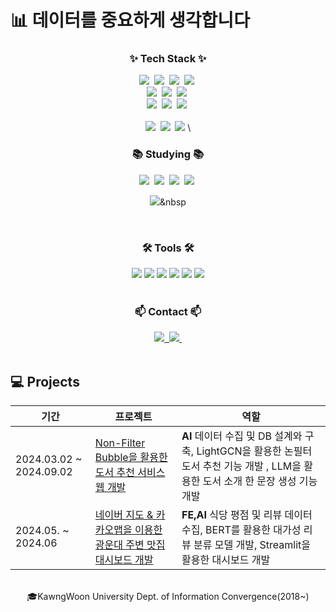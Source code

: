 # 📊 데이터를 중요하게 생각합니다


<!--내용 부분-->
<h3 align="center">✨ Tech Stack ✨</h3>

<div align="center">
  <img src="https://img.shields.io/badge/python-3670A0?style=for-the-badge&logo=python&logoColor=ffdd54" />&nbsp
  <img src="https://img.shields.io/badge/pandas-150458.svg?style=for-the-badge&logo=pandas&logoColor=white" />&nbsp
  <img src="https://img.shields.io/badge/numpy-4d77cf.svg?style=for-the-badge&logo=numpy&logoColor=white" />&nbsp
  <img src="https://img.shields.io/badge/r-%23276DC3.svg?style=for-the-badge&logo=r&logoColor=white" />&nbsp

</div>

<div align="center">
  <img src="https://img.shields.io/badge/Matplotlib-11557c.svg?style=for-the-badge&logo=Matplotlib&logoColor=white" />&nbsp
  <img src="https://img.shields.io/badge/scikit--learn-%23F7931E.svg?style=for-the-badge&logo=scikit-learn&logoColor=white" />&nbsp
  <img src="https://img.shields.io/badge/mysql-4479A1.svg?style=for-the-badge&logo=mysql&logoColor=whit" />&nbsp
  

</div>

<div align="center">
  <img src="https://img.shields.io/badge/Streamlit-%23FE4B4B.svg?style=for-the-badge&logo=streamlit&logoColor=white" />&nbsp
  <img src="https://img.shields.io/badge/-selenium-%43B02A?style=for-the-badge&logo=selenium&logoColor=white" />&nbsp
  <img src="https://img.shields.io/badge/FastAPI-005571?style=for-the-badge&logo=fastapi" />&nbsp
  
</div>

<br>

<div align="center">
  <img src="https://img.shields.io/badge/html5-%23E34F26.svg?style=for-the-badge&logo=html5&logoColor=white" />&nbsp
  <img src="https://img.shields.io/badge/css3-%231572B6.svg?style=for-the-badge&logo=css3&logoColor=white" />&nbsp
  <img src="https://img.shields.io/badge/javascript-%23323330.svg?style=for-the-badge&logo=javascript&logoColor=%23F7DF1E" />&nbsp\
</div>

<h3 align="center">📚 Studying 📚</h3>
<div align="center">
  <img src="https://img.shields.io/badge/Apache%20Airflow-017CEE?style=for-the-badge&logo=Apache%20Airflow&logoColor=white" />&nbsp
  <img src="https://img.shields.io/badge/-ElasticSearch-005571?style=for-the-badge&logo=elasticsearch" />&nbsp
  <img src="https://img.shields.io/badge/docker-%230db7ed.svg?style=for-the-badge&logo=docker&logoColor=white" />&nbsp
  <img src="https://img.shields.io/badge/kubernetes-%23326ce5.svg?style=for-the-badge&logo=kubernetes&logoColor=white" />&nbsp

  <img src="https://img.shields.io/badge/AWS-%23FF9900.svg?style=for-the-badge&logo=amazon-aws&logoColor=white" />&nbsp
</div>

<br>

<h3 align="center">🛠 Tools 🛠</h3>
<div align="center">
  <img src ="https://img.shields.io/badge/pycharm-143?style=for-the-badge&logo=pycharm&logoColor=black&color=black&labelColor=green">
  <img src = "https://img.shields.io/badge/Google%20Colab-%23F9A825.svg?style=for-the-badge&logo=googlecolab&logoColor=white">
  <img src = "https://img.shields.io/badge/jupyter-%23FA0F00.svg?style=for-the-badge&logo=jupyter&logoColor=white">
  <img src ="https://img.shields.io/badge/Visual_Studio_Code-0078D4?style=for-the-badge&logo=visual%20studio%20code&logoColor=white">
  <img src ="https://img.shields.io/badge/RStudio-4285F4?style=for-the-badge&logo=rstudio&logoColor=white">
  <img src ="https://img.shields.io/badge/Postman-FF6C37?style=for-the-badge&logo=postman&logoColor=white">


</div>

<br>

<h3 align="center">📫 Contact 📫</h3>
<div align="center">
  <a href="https://velog.io/@kirikaka">
    <img src="https://img.shields.io/badge/Velog-1EBC8F?style=for-the-badge&logo=velog&logoColor=white" />&nbsp
  </a>
  <a href="mailto:kiridodo0714@gmail.com">
    <img
      src="https://img.shields.io/badge/kiridodo0714@gmail.com-D14836?style=for-the-badge&logo=gmail&logoColor=white"/>&nbsp
  </a>
</div>

<br>

## 💻 Projects
|기간|프로젝트|역할|
|---|---|---|
|2024.03.02 ~ 2024.09.02|[Non-Filter Bubble을 활용한 도서 추천 서비스 웹 개발](https://github.com/kirikaka/Non-Filter-Bubble-AI)|**AI** 데이터 수집 및 DB 설계와 구축, LightGCN을 활용한 논필터 도서 추천 기능 개발 , LLM을 활용한 도서 소개 한 문장 생성 기능 개발|
|2024.05. ~ 2024.06|[네이버 지도 & 카카오맵을 이용한 광운대 주변 맛집 대시보드 개발](https://github.com/kirikaka/Team-Baek-TryThis)|**FE,AI** 식당 평점 및 리뷰 데이터 수집, BERT를 활용한 대가성 리뷰 분류 모델 개발, Streamlit을 활용한 대시보드 개발|

<br>
<div align="center" style ="text=capsule&fontSize=90">
🎓KawngWoon University Dept. of Information Convergence(2018~)
</div>
